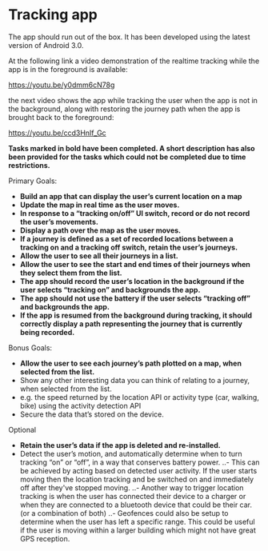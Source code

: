 # Tracking app

The app should run out of the box. It has been developed using the latest version of Android 3.0. 

At the following link a video demonstration of the realtime tracking while the app is in the foreground is available: 

 https://youtu.be/y0dmm6cN78g 

the next video shows the app while tracking the user when the app is not in the background, along with restoring the journey path when the app is brought back to the foreground:

https://youtu.be/ccd3HnIf_Gc

**Tasks marked in bold have been completed. A short description has also been provided for the tasks which could not be completed due to time restrictions.**

Primary Goals:

-	**Build an app that can display the user’s current location on a map**
-	**Update the map in real time as the user moves.**
-	**In response to a “tracking on/off” UI switch, record or do not record the user’s movements.**
-	**Display a path over the map as the user moves.**
-	**If a journey is defined as a set of recorded locations between a tracking on and a tracking off switch, retain the user’s journeys.**
-	**Allow the user to see all their journeys in a list.**
-	**Allow the user to see the start and end times of their journeys when they select them from the list.**
-	**The app should record the user’s location in the background if the user selects “tracking on” and backgrounds the app.**
-	**The app should not use the battery if the user selects “tracking off” and backgrounds the app.**
-	**If the app is resumed from the background during tracking, it should correctly display a path representing the journey that is currently being recorded.**

Bonus Goals:

-	**Allow the user to see each journey’s path plotted on a map, when selected from the list.**
-	Show any other interesting data you can think of relating to a journey, when selected from the list.
  - e.g. the speed returned by the location API or activity type (car, walking, bike) using the activity detection API
-	Secure the data that’s stored on the device.

Optional
-	**Retain the user’s data if the app is deleted and re-installed.**
-	Detect the user’s motion, and automatically determine when to turn tracking “on” or “off”, in a way that conserves battery power.
  ..- This can be achieved by acting based on detected user activity. If the user starts moving then the location tracking and be switched on and immediately off after they've stopped moving. 
  ..- Another way to trigger location tracking is when the user has connected their device to a charger or when they are connected to a bluetooth device that could be their car. (or a combination of both)
  ..- Geofences could also be setup to determine when the user has left a specific range. This could be useful if the user is moving within a larger building which might not have great GPS reception.


